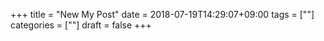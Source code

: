 +++
title = "New My Post"
date = 2018-07-19T14:29:07+09:00
tags = [""]
categories = [""]
draft = false
+++
